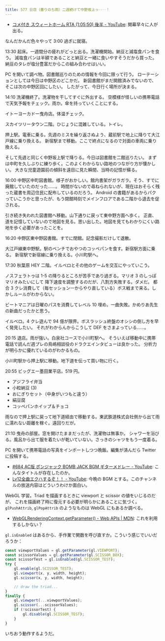```yaml
---
title: 577 日目（曇りのち雨）二週続けて中野坂上っ‥‥！
---
```


* [コメ付き スウィートホーム RTA (1:05:50) 後半 - YouTube](https://www.youtube.com/watch?v=8C0lTnX9j4s):
  開幕早々に人が出る。

なんだかんだ色々やって 3:00 過ぎに就寝。

13:30 起床。一週間分の疲れがどっと出る。洗濯機開始。納豆と減塩食パンを食う。
減塩食パンは半額であることと納豆と一緒に食いやすそうだから買った。
納豆のタレが塩分豊富だからこの組み合わせはいい。

PC を開いて調べ物。図書館巡りのための情報を今回に限って行う。
ローテーションとしては今日は中野区のどこかだ。
新図書館がまだ開館済みでないので、そこは次の中野区回にしたい。
したがって、今日行く場所が決まる。

14:10 洗濯機終了。洗濯物を干してすぐに外出する。
空模様が怪しいの携帯電話で天気予報をチェック。雨か。傘を持っていくことにする。

イトーヨーカドー曳舟店。体温チェック。

スカイツリータウン二階。ひじょうに混雑している。トイレ。

押上駅。電車に乗る。先週のミスを繰り返さぬよう、蔵前駅で地上に降りて大江戸線に乗り換える。
新宿駅まで移動。ここで終点になるので対面の車両に乗り換える。

そして先週と同じく中野坂上駅で降りる。今日は図書館を二館巡りたい。
まずは中町を久しぶりに練り歩く。このよくわからない路地のつながり方が懐かしい。
大きな児童遊園前の傾斜を遠目に見た瞬間、当時の記憶が蘇る。

16:00 中野区中町図書館。様子がおかしい。館内書架がガラガラ。そう、すでに廃館していたのだった……。
時間がないので尋ねられないが、現在はおそらく残った蔵書を周辺住民に配布しているのだろう。
Android の書籍があるからパクっていこうかと思ったが、もう閉館時刻でメインフロアである二階から退去を促される。

引き続き失われた図書館へ移動。山下通りに戻って東中野方面へ歩く。
正直、道を記憶していないので地図を見る。思い出した。地図を見てもわかりにくい路地を歩く必要があったことを。

16:20 中野区東中野図書館。すでに閉館。記念撮影だけして退散。

大江戸線東中野駅。駅のベンチでおやつのコッペパンを食す。新宿駅方面に乗る。
新宿駅で新宿線に乗り換える。小川町駅へ。

17:30 秋葉原 HEY 二階。イルベロとその他のゲームを交互にやっていこう。

ノスフェラトゥは 1-5 の降りるところが苦手であり過ぎる。マリオ 3 のしっぽマリオみたいにして
降下速度を調整するのだが、八割方失敗する。ダメだ。
都合 3 クレ消費して（毎セッション一からやり直している）ボス戦まで来る。しかしルールがわからない。

ビートマニアは日曜のパスを消費してレベル 10 埋め。一曲失敗。かめりあ先生の新曲だったかと思う。

イルベロ。4 クレ遊んで 94 億が限界。ボスラッシュ終盤のオシシの倒し方を早く発見したい。
それがわからんからこうして DEF をさまよっている……。

20:15 退店。雨が強い。白泉社コースで小川町駅へ。
そういえば移動中に携帯電話で読んだ週プレの鳥嶋相談役のドラクエインタビューは良かった。
分析力が明らかに優れているのがわかるもの。

小川町駅から押上駅に移動。地下道を伝って買い物に行く。

20:55 ビッグエー墨田業平店。519 円。

* アジフライ弁当
* 小粒納豆 (3)
* おにぎりセット（中身がいつもと違う）
* 絹豆腐
* コッペパンホイップ＆チョコ

雨なので押上駅に戻って地下道経由で移動する。東武鉄道株式会社側から出て雨に濡れない距離を稼ぐ。遠回りだが。

21:10 曳舟の部屋。窓を開けたままだったが、洗濯物は無事か。
シャワーを浴びる。風呂から出て服を着たいが乾いていない。さっきのシャツをもう一度着る。

PC を開いて携帯電話の写真をインポートしつつ晩飯。編集が済んだら Twitter に投稿する。

* [&#x23;684 AC版 ボンジャック BOMB JACK BGM ギターメドレー - YouTube](https://www.youtube.com/watch?v=0IbuGJDGu_I):
  こんなタイトルが存在したのか。
* [Lv12全曲エクハするぞ！！ - YouTube](https://www.youtube.com/watch?v=kgZI6KAvyRY):
  今晩の BGM とする。このチャンネルの放送内容はどういうわけか面白い。

WebGL 学習。Triad を描画するときに viewport と scissor の値をいじるのだが、
これを描画終了時に復元する必要が明らかにあることに気づく。
`glPushAttrib`, `glPopAttrib` のようなものは WebGL にもあるか調べる。

* [WebGLRenderingContext.getParameter() - Web APIs &#x7c; MDN](https://developer.mozilla.org/en-US/docs/Web/API/WebGLRenderingContext/getParameter):
  これを利用するしかない？

`gl.isEnabled` はあるから、手作業で関数を呼び直すか。こういう感じでいいだろうか：

```javascript
const viewportValues = gl.getParameter(gl.VIEWPORT);
const scissorValues = gl.getParameter(gl.SCISSOR_BOX);
const scissorTest = gl.isEnabled(gl.SCISSOR_TEST);
try {
    gl.enable(gl.SCISSOR_TEST);
    gl.viewport(x, y, width, height);
    gl.scissor(x, y, width, height);

    // draw the triad...
}
finally {
    gl.viewport(...viewportValues);
    gl.scissor(...scissorValues);
    if (!scissorTest) {
        gl.disable(gl.SCISSOR_TEST);
    }
}
```

いちおう動作するようだ。
